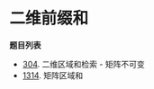 # 二维前缀和

**题目列表**

- [304](https://leetcode.cn/problems/range-sum-query-2d-immutable/description/). 二维区域和检索 - 矩阵不可变
- [1314](https://leetcode.cn/problems/matrix-block-sum/description/). 矩阵区域和

